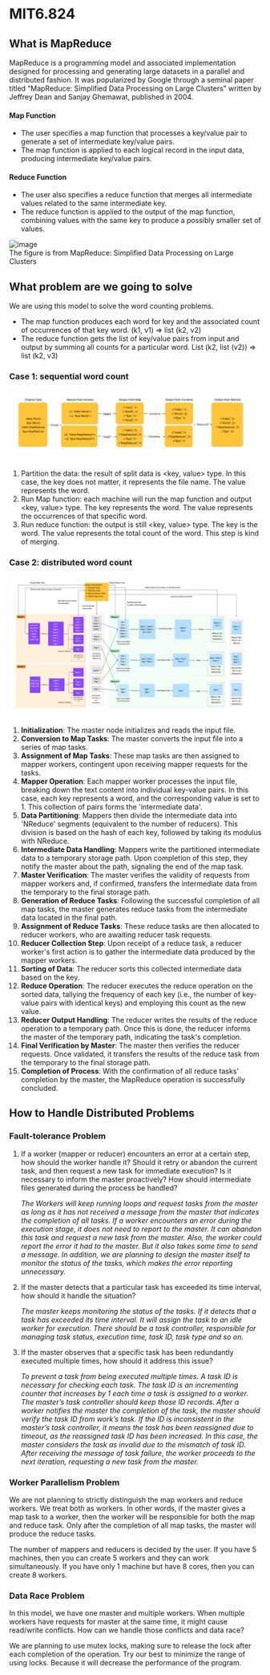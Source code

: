 # MIT6.824
## What is MapReduce
MapReduce is a programming model and associated implementation designed for processing and generating large datasets in a parallel and distributed fashion. It was popularized by Google through a seminal paper titled “MapReduce: Simplified Data Processing on Large Clusters” written by Jeffrey Dean and Sanjay Ghemawat, published in 2004.

#### Map Function
- The user specifies a map function that processes a key/value pair to generate a set of intermediate key/value pairs.
- The map function is applied to each logical record in the input data, producing intermediate key/value pairs.

#### Reduce Function
- The user also specifies a reduce function that merges all intermediate values related to the same intermediate key.
- The reduce function is applied to the output of the map function, combining values with the same key to produce a possibly smaller set of values.

<img width="420" alt="image" src="https://github.com/Nick-zhen/MIT6.824/assets/62523802/2e319b2e-5b4b-4aca-92a7-13324680bdbe"> <br>
The figure is from MapReduce: Simplified Data Processing on Large Clusters


## What problem are we going to solve
We are using this model to solve the word counting problems.
- The map function produces each word for key and the associated count of occurrences of that key word. (k1, v1) => list (k2, v2)
- The reduce function gets the list of key/value pairs from input and output by summing all counts for a particular word. List (k2, list (v2)) => list (k2, v3)

### Case 1: sequential word count <br>
 ![image](https://github.com/Nick-zhen/MIT6.824/blob/main/pic/sequential.png)
 
1. Partition the data: the result of split data is <key, value> type. In this case, the key does not matter, it represents the file name. The value represents the word.
2. Run Map function: each machine will run the map function and output <key, value> type. The key represents the word. The value represents the occurrences of that specific word.
3. Run reduce function: the output is still <key, value> type. The key is the word. The value represents the total count of the word. This step is kind of merging.

### Case 2: distributed word count

 ![image](https://github.com/Nick-zhen/MIT6.824/blob/main/pic/distributed.png)

1. **Initialization**: The master node initializes and reads the input file.
2. **Conversion to Map Tasks**: The master converts the input file into a series of map tasks.
3. **Assignment of Map Tasks**: These map tasks are then assigned to mapper workers, contingent upon receiving mapper requests for the tasks.
4. **Mapper Operation**: Each mapper worker processes the input file, breaking down the text content into individual key-value pairs. In this case, each key represents a word, and the corresponding value is set to 1. This collection of pairs forms the 'intermediate data'.
5. **Data Partitioning**: Mappers then divide the intermediate data into 'NReduce' segments (equivalent to the number of reducers). This division is based on the hash of each key, followed by taking its modulus with NReduce.
6. **Intermediate Data Handling**: Mappers write the partitioned intermediate data to a temporary storage path. Upon completion of this step, they notify the master about the path, signaling the end of the map task.
7. **Master Verification**: The master verifies the validity of requests from mapper workers and, if confirmed, transfers the intermediate data from the temporary to the final storage path.
8. **Generation of Reduce Tasks**: Following the successful completion of all map tasks, the master generates reduce tasks from the intermediate data located in the final path.
9. **Assignment of Reduce Tasks**: These reduce tasks are then allocated to reducer workers, who are awaiting reducer task requests.
10. **Reducer Collection Step**: Upon receipt of a reduce task, a reducer worker's first action is to gather the intermediate data produced by the mapper workers.
11. **Sorting of Data**: The reducer sorts this collected intermediate data based on the key.
12. **Reduce Operation**: The reducer executes the reduce operation on the sorted data, tallying the frequency of each key (i.e., the number of key-value pairs with identical keys) and employing this count as the new value.
13. **Reducer Output Handling**: The reducer writes the results of the reduce operation to a temporary path. Once this is done, the reducer informs the master of the temporary path, indicating the task's completion.
14. **Final Verification by Master**: The master then verifies the reducer requests. Once validated, it transfers the results of the reduce task from the temporary to the final storage path.
15. **Completion of Process**: With the confirmation of all reduce tasks' completion by the master, the MapReduce operation is successfully concluded.

## How to Handle Distributed Problems 
### Fault-tolerance Problem
1. If a worker (mapper or reducer) encounters an error at a certain step, how should the worker handle it? Should it retry or abandon the current task, and then request a new task for immediate execution? Is it necessary to inform the master proactively? How should intermediate files generated during the process be handled?
   
   *The Workers will keep running loops and request tasks from the master as long as it has not received a message from the master that indicates the completion of all tasks. If a worker encounters an error during the execution stage, it does not need to report to the master. It can abandon this task and request a new task from the master. Also, the worker could report the error it had to the master. But it also takes some time to send a message. In addition, we are planning to design the master itself to monitor the status of the tasks, which makes the error reporting unnecessary.*

2. If the master detects that a particular task has exceeded its time interval, how should it handle the situation?

   *The master keeps monitoring the status of the tasks. If it detects that a task has exceeded its time interval. It will assign the task to an idle worker for execution. There should be a task controller, responsible for managing task status, execution time, task ID, task type and so on.*

3. If the master observes that a specific task has been redundantly executed multiple times, how should it address this issue?

   *To prevent a task from being executed multiple times. A task ID is necessary for checking each task. The task ID is an incrementing counter that increases by 1 each time a task is assigned to a worker. The master’s task controller should keep those ID records. After a worker notifies the master the completion of the task, the master should verify the task ID from work’s task. If the ID is inconsistent in the master’s task controller, it means the task has been reassigned due to timeout, as the reassigned task ID has been increased. In this case, the master considers the task as invalid due to the mismatch of task ID. After receiving the message of task failure, the worker proceeds to the next iteration, requesting a new task from the master.*

### Worker Parallelism Problem
We are not planning to strictly distinguish the map workers and reduce workers. We treat both as workers. In other words, if the master gives a map task to a worker, then the worker will be responsible for both the map and reduce task. Only after the completion of all map tasks, the master will produce the reduce tasks.

The number of mappers and reducers is decided by the user. If you have 5 machines, then you can create 5 workers and they can work simultaneously. If you have only 1 machine but have 8 cores, then you can create 8 workers.

### Data Race Problem
In this model, we have one master and multiple workers. When multiple workers have requests for master at the same time, it might cause read/write conflicts. How can we handle those conflicts and data race?

We are planning to use mutex locks, making sure to release the lock after each completion of the operation. Try our best to minimize the range of using locks. Because it will decrease the performance of the program.

